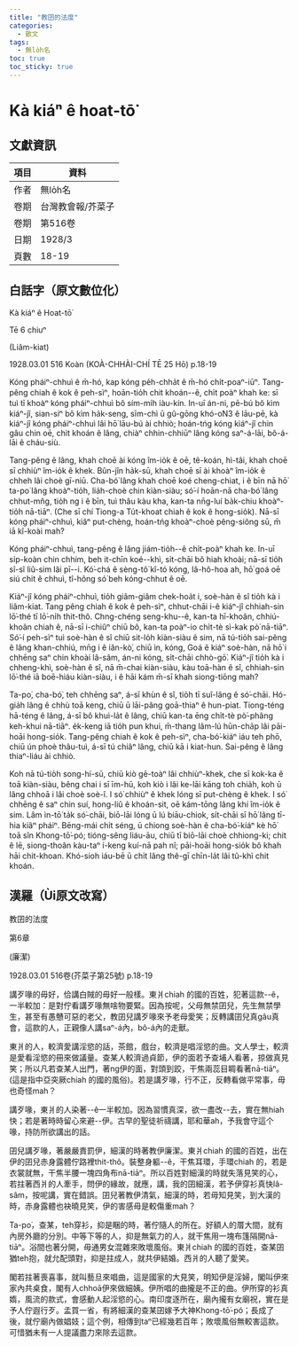 ```yaml
---
title: "教囝的法度"
categories:
  - 散文
tags:
  - 無lo̍h名
toc: true
toc_sticky: true
---
```


# Kà kiáⁿ ê hoat-tō͘

## 文獻資訊

| 項目 | 資料 |
|---|---|
| 作者 | 無lo̍h名 |
| 卷期 | 台灣教會報/芥菜子 |
| 卷期 | 第516卷 |
| 日期 | 1928/3 |
| 頁數 | 18-19 |

## 白話字（原文數位化）

Kà kiáⁿ ê Hoat-tō͘

Tē 6 chiuⁿ

(Liâm-kiat)

1928.03.01 516 Koàn (KOÀ-CHHÀI-CHÍ TĒ 25 Hō) p.18-19

Kóng pháiⁿ-chhuì ê m̄-hó, kap kóng pe̍h-chha̍t ê m̄-hó chi̍t-poaⁿ-iūⁿ. Tang-pêng chiah ê kok ê peh-sìⁿ, hoān-tio̍h chit khoán--ê, chi̍t poàⁿ khah ke: sī tuì tī khoàⁿ kóng pháiⁿ-chhuì bô sím-mi̍h iàu-kín. In-uī án-ni, pē-bú bô kìm kiáⁿ-jî, sian-siⁿ bô kìm ha̍k-seng, sīm-chì ū gû-gōng khó-o͘N3 ê lāu-pē, kà kiáⁿ-jî kóng pháiⁿ-chhuì lâi hō͘ lāu-bú ài chhiò; hoán-tńg kóng kiáⁿ-jî chin gâu chin oē, chit khoán ê lâng, chiàⁿ chhin-chhiūⁿ lâng kóng saⁿ-á-lāi, bô-á-lāi ê cháu-siù.

Tang-pêng ê lâng, khah choē ài kóng îm-io̍k ê oē, tê-koán, hì-tâi, khah choē sī chhiùⁿ îm-io̍k ê khek. Bûn-jîn ha̍k-sū, khah choē sī ài khoàⁿ îm-io̍k ê chheh lâi choè gī-niū. Cha-bó͘ lâng khah choē koé cheng-chiat, i ê bīn nā hō͘ ta-po͘ lâng khoàⁿ-tio̍h, lia̍h-choè chin kiàn-siàu; só͘-í hoān-nā cha-bó͘ lâng chhut-mn̂g, tio̍h ng i ê bīn, tuì thâu kàu kha, kan-ta nn̄g-luí ba̍k-chiu khoàⁿ-tio̍h nā-tiāⁿ. (Che sī chí Tiong-a Tu̍t-khoat chiah ê kok ê hong-sio̍k). Nā-sī kóng pháiⁿ-chhuì, kiâⁿ put-chèng, hoán-tńg khoàⁿ-choè pêng-siông sū, m̄ iā kî-koài mah?

Kóng pháiⁿ-chhuì, tang-pêng ê lâng jiám-tio̍h--ê chi̍t-poàⁿ khah ke. In-uī si̍p-koàn chin chhim, beh it-chīn koé--khì, si̍t-chāi bô hiah khoài; nā-sī tio̍h sî-sî liû-sim lâi pī--i. Kó͘-chá ê sèng-tô͘ kî-tó kóng, Iâ-hô-hoa ah, hō͘ goá oē siú chit ê chhuì, tî-hông só͘ beh kóng-chhut ê oē.

Kiáⁿ-jî kóng pháiⁿ-chhuì, tio̍h giâm-giâm chek-hoa̍t i, soè-hàn ê sî tio̍h kà i liâm-kiat. Tang pêng chiah ê kok ê peh-sìⁿ, chhut-chāi i-ê kiáⁿ-jî chhiah-sin lō͘-thé tī lō͘-ni̍h thit-thô. Chng-chéng seng-khu--ê, kan-ta hī-khoân, chhiú-khoân chiah ê, nā-sī i-chiûⁿ chiū bô, kan-ta poàⁿ-io chi̍t-tè sì-kak pò͘ nā-tiāⁿ. Só͘-í peh-sìⁿ tuì soè-hàn ê sî chiū sit-lo̍h kiàn-siàu ê sim, nā tú-tio̍h sai-pêng ê lâng khan-chhiú, mn̄g i ê iân-kò͘, chiū ìn, kóng, Goá ê kiáⁿ soè-hàn, nā hō͘ i chhēng saⁿ chin khoài lâ-sâm, án-ni kóng, si̍t-chāi chhò-gō͘. Kiáⁿ-jî tio̍h kà i chheng-khì, soè-hàn ê sî, nā m̄-chai kiàn-siàu, kàu toā-hàn ê sî, chhiah-sin lō͘-thé iā boē-hiáu kiàn-siàu, i ê hāi kám m̄-sī khah siong-tiōng mah?

Ta-po͘, cha-bó͘, teh chhēng saⁿ, á-sī khùn ê sî, tio̍h tī suî-lâng ê só͘-chāi. Hó-gia̍h lâng ê chhù toā keng, chiū ū lāi-pâng goā-thiaⁿ ê hun-piat. Tiong-téng hā-téng ê lâng, á-sī bô khuì-la̍t ê lâng, chiū kan-ta ēng chi̍t-tè pò͘-phâng keh-khui nā-tiāⁿ. e̍k-keng iā tio̍h pun khui, m̄-thang lâm-lú hūn-cha̍p lâi pāi-hoāi hong-sio̍k. Tang-pêng chiah ê kok ê peh-sìⁿ, cha-bó͘-kiáⁿ iáu teh phō, chiū ún phoè thâu-tuì, á-sī tú chiâⁿ lâng, chiū kā i kiat-hun. Sai-pêng ê lâng thiaⁿ-liáu ài chhiò.

Koh nā tú-tio̍h song-hí-sū, chiū kiò gē-toàⁿ lâi chhiùⁿ-khek, che sī kok-ka ê toā kiàn-siàu, bêng chai i sī īm-hū, koh kiò i lâi ke-lāi kāng toh chia̍h, koh ū lâng chhoā i lâi choè soè-î. I só͘ chhiùⁿ ê khek lóng sī put-chèng ê khek. I só͘ chhēng ê saⁿ chin suí, hong-liû ê khoán-sit, oē kám-tōng lâng khí îm-io̍k ê sim. Lâm ìn-tō͘ ta̍k só͘-chāi, biō-lāi lóng ū lú biāu-chiok, si̍t-chāi sī hō͘ lâng tī-hia kiâⁿ pháiⁿ. Bēng-mái chi̍t séng, ū chiong soè-hàn ê cha-bó͘-kiáⁿ kè hō͘ toā sîn Khong-tō͘-pó; tióng-sêng liáu-āu, chiū tī biō-lāi choè chhiong-ki; chit ê lē, siong-thoân kàu-taⁿ í-keng kuí-nā pah nî; pāi-hoāi hong-sio̍k bô khah hāi chit-khoan. Khó-sioh iáu-bē ū chi̍t lâng thê-gī chīn-la̍t lâi tû-khì chit khoán.

## 漢羅（Ùi原文改寫）

教囝的法度

第6章

(廉潔)

1928.03.01 516卷(芥菜子第25號) p.18-19

講歹喙的毋好，佮講白賊的毋好一般樣。東爿chiah 的國的百姓，犯著這款--ê，一半較加：是對佇看講歹喙無啥物要緊。因為按呢，父母無禁囝兒，先生無禁學生，甚至有愚戇可惡的老父，教囝兒講歹喙來予老母愛笑；反轉講囝兒真gâu真會，這款的人，正親像人講saⁿ-á內，bô-á內的走獸。

東爿的人，較濟愛講淫慾的話，茶館，戲台，較濟是唱淫慾的曲。文人學士，較濟是愛看淫慾的冊來做議量。查某人較濟過貞節，伊的面若予查埔人看著，掠做真見笑；所以凡若查某人出門，著ng伊的面，對頭到跤，干焦兩蕊目睭看著nā-tiāⁿ。(這是指中亞突厥chiah 的國的風俗)。若是講歹喙，行不正，反轉看做平常事，毋也奇怪mah？

講歹喙，東爿的人染著--ê一半較加。因為習慣真深，欲一盡改--去，實在無hiah快；若是著時時留心來避--伊。古早的聖徒祈禱講，耶和華ah，予我會守這个喙，持防所欲講出的話。

囝兒講歹喙，著嚴嚴責罰伊，細漢的時著教伊廉潔。東爿chiah 的國的百姓，出在伊的囝兒赤身露體佇路裡thit-thô。裝整身軀--ê，干焦耳環，手環chiah 的，若是衣裳就無，干焦半腰一塊四角布nā-tiāⁿ。所以百姓對細漢的時就失落見笑的心，若拄著西爿的人牽手，問伊的緣故，就應，講，我的囝細漢，若予伊穿衫真快lâ-sâm，按呢講，實在錯誤。囝兒著教伊清氣，細漢的時，若毋知見笑，到大漢的時，赤身露體也袂曉見笑，伊的害感毋是較傷重mah？

Ta-po͘，查某，teh穿衫，抑是睏的時，著佇隨人的所在。好額人的厝大間，就有內房外廳的分別。中等下等的人，抑是無氣力的人，就干焦用一塊布篷隔開nā-tiāⁿ。浴間也著分開，毋通男女混雜來敗壞風俗。東爿chiah 的國的百姓，查某囝猶teh抱，就允配頭對，抑是拄成人，就共伊結婚。西爿的人聽了愛笑。

閣若拄著喪喜事，就叫藝旦來唱曲，這是國家的大見笑，明知伊是淫婦，閣叫伊來家內共桌食，閣有人chhoā伊來做細姨。伊所唱的曲攏是不正的曲。伊所穿的衫真媠，風流的款式，會感動人起淫慾的心。南印度逐所在，廟內攏有女廟祝，實在是予人佇遐行歹。孟買一省，有將細漢的查某囝嫁予大神Khong-tō͘-pó；長成了後，就佇廟內做娼妓；這个例，相傳到taⁿ已經幾若百年；敗壞風俗無較害這款。可惜猶未有一人提議盡力來除去這款。
